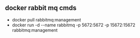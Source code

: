 ## docker rabbit mq cmds
- docker pull rabbitmq:management
- docker run -d --name rabbitmq -p 5672:5672 -p 15672:15672 rabbitmq:management